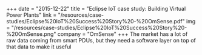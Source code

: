 +++
date = "2015-12-22"
title = "Eclipse IoT case study: Building Virtual Power Plants"
link = "/resources/case-studies/Eclipse%20IoT%20Success%20Story%20-%20OmSense.pdf"
img = "/resources/case-studies/Eclipse%20IoT%20Success%20Story%20-%20OmSense.png"
company = "OmSense"
+++
The market has a lot of raw data coming from smart PDUs, but they need a software layer on top of that data to make it useful